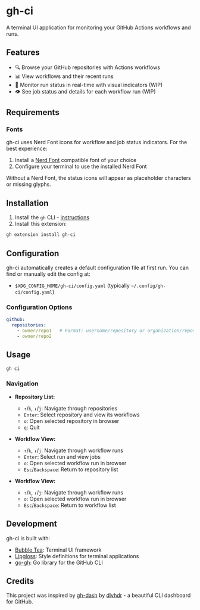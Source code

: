 # gh-ci

A terminal UI application for monitoring your GitHub Actions workflows and runs.

## Features

- 🔍 Browse your GitHub repositories with Actions workflows
- 📊 View workflows and their recent runs
- 🔄 Monitor run status in real-time with visual indicators (WIP)
- 👁️ See job status and details for each workflow run (WIP)

## Requirements

### Fonts
gh-ci uses Nerd Font icons for workflow and job status indicators. For the best experience:

1. Install a [Nerd Font](https://www.nerdfonts.com/font-downloads) compatible font of your choice
2. Configure your terminal to use the installed Nerd Font

Without a Nerd Font, the status icons will appear as placeholder characters or missing glyphs.

## Installation

1. Install the `gh` CLI - [instructions](https://github.com/cli/cli?tab=readme-ov-file#installation)
2. Install this extension:

```bash
gh extension install gh-ci
```

## Configuration
gh-ci automatically creates a default configuration file at first run. You can find or manually edit the config at:

- `$XDG_CONFIG_HOME/gh-ci/config.yaml` (typically `~/.config/gh-ci/config.yaml`)

### Configuration Options
```yaml
github:
  repositories:
    - owner/repo1   # Format: username/repository or organization/repository
    - owner/repo2
```

## Usage

```bash
gh ci
```

### Navigation

- **Repository List:**
  - `↑`/`k`, `↓`/`j`: Navigate through repositories
  - `Enter`: Select repository and view its workflows
  - `o`: Open selected repository in browser
  - `q`: Quit

- **Workflow View:**
  - `↑`/`k`, `↓`/`j`: Navigate through workflow runs
  - `Enter`: Select run and view jobs 
  - `o`: Open selected workflow run in browser
  - `Esc`/`Backspace`: Return to repository list

- **Workflow View:**
  - `↑`/`k`, `↓`/`j`: Navigate through workflow runs
  - `o`: Open selected workflow run in browser
  - `Esc`/`Backspace`: Return to workflow list

## Development

gh-ci is built with:

- [Bubble Tea](https://github.com/charmbracelet/bubbletea): Terminal UI framework
- [Lipgloss](https://github.com/charmbracelet/lipgloss): Style definitions for terminal applications
- [go-gh](https://github.com/cli/go-gh): Go library for the GitHub CLI

## Credits

This project was inspired by [gh-dash](https://github.com/dlvhdr/gh-dash) by [dlvhdr](https://github.com/dlvhdr) - a beautiful CLI dashboard for GitHub.
